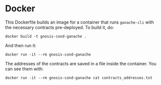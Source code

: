 # Docker

This Dockerfile builds an image for a container that runs `ganache-cli` with the necessary contracts pre-deployed. To
build it, do:

```
docker build -t gnosis-cond-ganache .
```

And then run it:

```
docker run -it --rm gnosis-cond-ganache
```

The addresses of the contracts are saved in a file inside the container. You can see them with:

```
docker run -it --rm gnosis-cond-ganache cat contracts_addresses.txt
```
